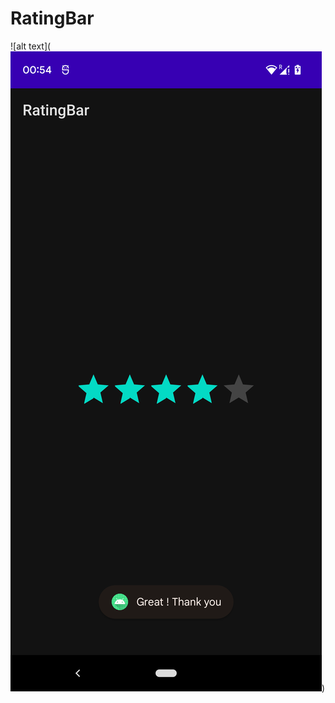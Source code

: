 # RatingBar

![alt text](![alt text](https://github.com/priyajas/RatingBar/blob/master/app/src/main/res/drawable-v24/img.png))

